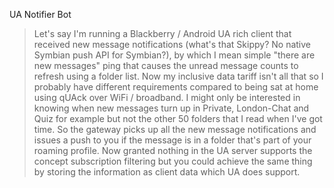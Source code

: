UA Notifier Bot

> Let's say I'm running a Blackberry / Android UA rich client that
> received new message notifications (what's that Skippy? No native
> Symbian push API for Symbian?), by which I mean simple "there are
> new messages" ping that causes the unread message counts to refresh
> using a folder list. Now my inclusive data tariff isn't all that so
> I probably have different requirements compared to being sat at home
> using qUAck over WiFi / broadband. I might only be interested in
> knowing when new messages turn up in Private, London-Chat and Quiz for
> example but not the other 50 folders that I read when I've got time.
> So the gateway picks up all the new message notifications and issues a
> push to you if the message is in a folder that's part of your roaming
> profile. Now granted nothing in the UA server supports the concept
> subscription filtering but you could achieve the same thing by storing
> the information as client data which UA does support.
